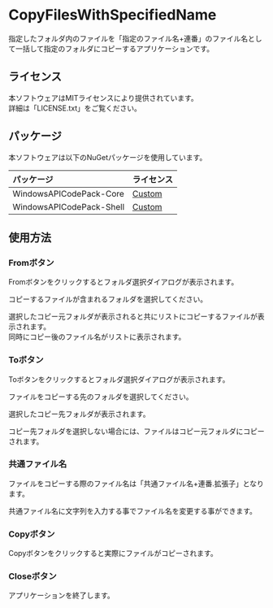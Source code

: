# CopyFilesWithSpecifiedName

指定したフォルダ内のファイルを「指定のファイル名+連番」のファイル名として一括して指定のフォルダにコピーするアプリケーションです。  

## ライセンス

本ソフトウェアはMITライセンスにより提供されています。  
詳細は「LICENSE.txt」をご覧ください。  

## パッケージ

本ソフトウェアは以下のNuGetパッケージを使用しています。  

| パッケージ | ライセンス |
|:-----------|:-----------|
| WindowsAPICodePack-Core | [Custom](https://github.com/aybe/Windows-API-Code-Pack-1.1/blob/master/LICENCE) |
| WindowsAPICodePack-Shell | [Custom](https://github.com/aybe/Windows-API-Code-Pack-1.1/blob/master/LICENCE) |

## 使用方法

### Fromボタン

Fromボタンをクリックするとフォルダ選択ダイアログが表示されます。

コピーするファイルが含まれるフォルダを選択してください。

選択したコピー元フォルダが表示されると共にリストにコピーするファイルが表示されます。  
同時にコピー後のファイル名がリストに表示されます。

### Toボタン

Toボタンをクリックするとフォルダ選択ダイアログが表示されます。

ファイルをコピーする先のフォルダを選択してください。

選択したコピー先フォルダが表示されます。

コピー先フォルダを選択しない場合には、ファイルはコピー元フォルダにコピーされます。

### 共通ファイル名

ファイルをコピーする際のファイル名は「共通ファイル名+連番.拡張子」となります。

共通ファイル名に文字列を入力する事でファイル名を変更する事ができます。

### Copyボタン

Copyボタンをクリックすると実際にファイルがコピーされます。

### Closeボタン

アプリケーションを終了します。